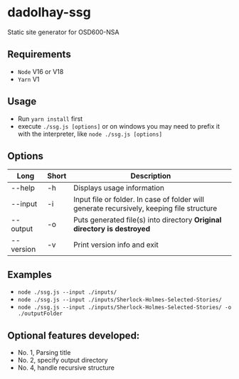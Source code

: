 # dadolhay-ssg

Static site generator for OSD600-NSA

## Requirements

- `Node` V16 or V18
- `Yarn` V1

## Usage

- Run `yarn install` first
- execute `./ssg.js [options]` or on windows you may need to prefix it with the interpreter, like `node ./ssg.js [options]`

## Options

| Long      | Short | Description                                                                               |
| --------- | ----- | ----------------------------------------------------------------------------------------- |
| --help    | -h    | Displays usage information                                                                |
| --input   | -i    | Input file or folder. In case of folder will generate recursively, keeping file structure |
| --output  | -o    | Puts generated file(s) into directory **Original directory is destroyed**                 |
| --version | -v    | Print version info and exit                                                               |

## Examples

- `node ./ssg.js --input ./inputs/`
- `node ./ssg.js --input ./inputs/Sherlock-Holmes-Selected-Stories/`
- `node ./ssg.js --input ./inputs/Sherlock-Holmes-Selected-Stories/ -o ./outputFolder`

## Optional features developed:

- No. 1, Parsing title
- No. 2, specify output directory
- No. 4, handle recursive structure

